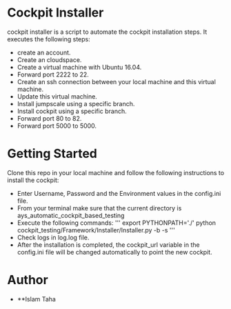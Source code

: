 # Cockpit Installer
cockpit installer is a script to automate the cockpit installation steps. It executes the following steps:
* create an account.
* Create an cloudspace.
* Create a virtual machine with Ubuntu 16.04.
* Forward port 2222 to 22.
* Create an ssh connection between your local machine and this virtual machine.
* Update this virtual machine.
* Install jumpscale using a specific branch.
* Install cockpit using a specific branch.
* Forward port 80 to 82.
* Forward port 5000 to 5000.

# Getting Started
Clone this repo in your local machine and follow the following instructions to install the cockpit:
* Enter Username, Password and the Environment values in the config.ini file.
* From your terminal make sure that the current directory is ays_automatic_cockpit_based_testing
* Execute the following commands:
'''
export PYTHONPATH='./'
python cockpit_testing/Framework/Installer/Installer.py -b <JS branch> -s <cockpit branch>
'''
* Check logs in log.log file.
* After the installation is completed, the cockpit_url variable in the config.ini file will be changed automatically to point the new cockpit.

# Author
* **Islam Taha
